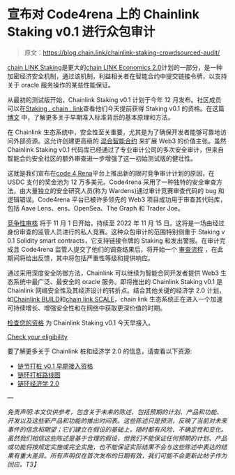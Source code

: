 # 宣布对 Code4rena 上的 Chainlink Staking v0.1 进行众包审计

> 原文：<https://blog.chain.link/chainlink-staking-crowdsourced-audit/>

[chain LINK Staking](https://chain.link/economics/staking/?utm_medium=referral&utm_source=chainlink-blog&utm_campaign=FY22Q4-staking-v01&utm_content=crowdsourced-audit/)是更大的[chain LINK Economics 2.0](https://chain.link/economics/?utm_medium=referral&utm_source=chainlink-blog&utm_campaign=FY22Q4-staking-v01&utm_content=crowdsourced-audit/)计划的一部分，是一种加密经济安全机制，通过该机制，利益相关者在智能合约中提交链接令牌，以支持关于 oracle 服务操作的某些性能保证。

从最初的测试版开始，Chainlink Staking v0.1 计划于今年 12 月发布。社区成员可以在[Staking . chain . link](https://staking.chain.link/?utm_medium=referral&utm_source=chainlink-blog&utm_campaign=FY22Q4-staking-v01&utm_content=crowdsourced-audit/)查看他们今天提前获得 Staking v0.1 的资格。在这篇 [博文](https://blog.chain.link/chainlink-staking-early-access-eligibility-app/?utm_medium=referral&utm_source=chainlink-blog&utm_campaign=FY22Q4-staking-v01&utm_content=crowdsourced-audit/) 中，了解更多关于早期准入标准背后的基本原理和方法。

在 Chainlink 生态系统中，安全性至关重要，尤其是为了确保开发者能够可靠地访问外部资源。这允许创建更高级的 [混合智能合约](https://blog.chain.link/hybrid-smart-contracts-explained/) 来扩展 Web3 的价值主张。虽然 Chainlink Staking v0.1 代码库已经通过了专业审计公司的多次安全审计，但来自智能合约安全社区的额外审查进一步增强了这一初始测试版的健壮性。

这就是我们宣布在[code 4 Rena](https://code4rena.com/)平台上推出新的限时竞争审计计划的原因，在 USDC 支付的奖金池为 12 万多美元。Code4rena 采用了一种独特的安全审查方法，由大量独立的安全研究人员(称为 Wardens)通过审计竞赛审查代码的 bug 和逻辑错误。Code4rena 平台已被许多领先的 Web3 项目成功用于审查其代码库，包括 Aave Lens、ens、OpenSea、The Graph 和 Trader Joe。

[竞争性审核](https://code4rena.com/contests/2022-11-chainlink-staking-contest) 将于 11 月 1 日开始，持续至 2022 年 11 月 15 日。这将是一场由经过身份审查的监管人员进行的私人竞赛。这种众包审计的范围特别侧重于 Staking v 0.1 Solidity smart contracts，它支持链接令牌的 Staking 和发出警报。在审计完成且 Code4rena 监管人提交了他们的调查结果后，将开始一个 [审查流程](https://docs.code4rena.com/awarding/judging-criteria) ，在此期间将给出反馈，其中将包括严重性等级和提供响应。

通过采用深度安全防御方法，Chainlink 可以继续为智能合同开发者提供 Web3 生态系统中最广泛、最安全的 oracle 服务。即将推出的 Chainlink Staking v0.1 是 Chainlink 网络安全性及其经济设计的转折点。结合其他关键的经济学 2.0 计划，如[Chainlink BUILD](https://blog.chain.link/chainlink-build-program/)和[chain link SCALE](https://blog.chain.link/chainlink-scale-program/)，chain link 生态系统正在进入一个加速可持续增长、增强安全性和在网络中获取更深价值的时期。

[检查您的资格](https://staking.chain.link/?utm_medium=referral&utm_source=chainlink-blog&utm_campaign=FY22Q4-staking-v01&utm_content=crowdsourced-audit/) 为 Chainlink Staking v0.1 今天早接入。

[Check your eligibility](https://staking.chain.link/?utm_medium=referral&utm_source=chainlink-blog&utm_campaign=FY22Q4-staking-v01&utm_content=crowdsourced-audit/)

要了解更多关于 Chainlink 桩和经济学 2.0 的信息，请查看以下资源:

*   [链节打桩 v0.1 早期接入资格](https://blog.chain.link/chainlink-staking-early-access-eligibility-app/?utm_medium=referral&utm_source=chainlink-blog&utm_campaign=FY22Q4-staking-v01&utm_content=crowdsourced-audit/)
*   [链环打桩路线图](https://blog.chain.link/chainlink-staking-roadmap/?utm_medium=referral&utm_source=chainlink-blog&utm_campaign=FY22Q4-staking-v01&utm_content=crowdsourced-audit/)
*   [链环经济学 2.0](https://chain.link/economics/?utm_medium=referral&utm_source=chainlink-blog&utm_campaign=FY22Q4-staking-v01&utm_content=crowdsourced-audit/)

—

*免责声明:本文仅供参考，包含关于未来的陈述，包括预期的计划、产品和功能、开发以及这些新产品和功能的推出时间表。这些陈述只是预测，反映了当前对未来事件的信念和期望；它们建立在假设的基础上，随时都有风险、不确定性和变化。虽然我们相信这些陈述是基于合理的假设，但我们不能保证任何预期的计划、产品或功能将按规定实施或完全实施，也不能保证实际结果不会与这些陈述中表达的结果有重大差异。所有声明仅在首次发布的日期有效，我们可能不会更新此帖子作为回应。T3】*